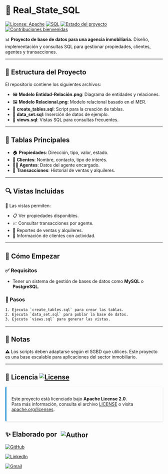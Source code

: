 # 🏡 Real_State_SQL

[![License: Apache](https://img.shields.io/badge/License-Apache_2.0-blue.svg)](https://opensource.org/licenses/Apache-2.0)
[![SQL](https://img.shields.io/badge/SQL-Project-blue)](https://github.com/juangomezn/Real_State_SQL)
[![Estado del proyecto](https://img.shields.io/badge/Estado-En%20Desarrollo-yellow)]()
[![Contribuciones bienvenidas](https://img.shields.io/badge/Contribuciones-Bienvenidas-brightgreen)]()

📊 **Proyecto de base de datos para una agencia inmobiliaria.** Diseño, implementación y consultas SQL para gestionar propiedades, clientes, agentes y transacciones.

---

## 📁 Estructura del Proyecto

El repositorio contiene los siguientes archivos:

- 🖼️ **Modelo Entidad-Relación.png**: Diagrama de entidades y relaciones.
- 🖼️ **Modelo Relacional.png**: Modelo relacional basado en el MER.
- 📄 **create_tables.sql**: Script para la creación de tablas.
- 📄 **data_set.sql**: Inserción de datos de ejemplo.
- 📄 **views.sql**: Vistas SQL para consultas frecuentes.

---

## 🧱 Tablas Principales

- 🏠 **Propiedades**: Dirección, tipo, valor, estado.
- 👤 **Clientes**: Nombre, contacto, tipo de interés.
- 🧑‍💼 **Agentes**: Datos del agente encargado.
- 💼 **Transacciones**: Historial de ventas y alquileres.

---

## 🔍 Vistas Incluidas

🔎 Las vistas permiten:

- 📋 Ver propiedades disponibles.
- 📈 Consultar transacciones por agente.
- 🧾 Reportes de ventas y alquileres.
- 🧍 Información de clientes con actividad.

---

## 🚀 Cómo Empezar

### ✅ Requisitos
- Tener un sistema de gestión de bases de datos como **MySQL** o **PostgreSQL**.

### 🧪 Pasos
```bash
1. Ejecuta `create_tables.sql` para crear las tablas.
2. Ejecuta `data_set.sql` para poblar la base de datos.
3. Ejecuta `views.sql` para generar las vistas.
```

---

## 🧠 Notas

⚠️ Los scripts deben adaptarse según el SGBD que utilices. Este proyecto es una base escalable para aplicaciones del sector inmobiliario.

---

## 📜 Licencia [![License](https://img.shields.io/badge/License-Apache_2.0-blue.svg)](https://opensource.org/licenses/Apache-2.0) 

<div style="
    background: linear-gradient(90deg, #e8e8e8 100%);
    border-left: 4px solid #3498db;
    padding: 1rem;
    border-radius: 4px;
    margin: 1rem 0;
    box-shadow: 0 2px 5px rgba(0,0,0,0.1);
">

Este proyecto está licenciado bajo **Apache License 2.0**.  
Para más información, consulta el archivo [LICENSE](LICENSE) o visita [apache.org/licenses](https://www.apache.org/licenses/LICENSE-2.0).
</div>

<h2>
  ✨ Elaborado por
  <img src="https://img.shields.io/badge/Juan%20David%20Gomez-black?style=for-the-badge&logo=dev.to&logoColor=white" alt="Author" style="vertical-align: middle; margin-left: 8px;">
</h2>

[![GitHub](https://img.shields.io/badge/GitHub-JuanDavidGomezN-181717?style=for-the-badge&logo=github&logoColor=white)](https://github.com/juangomezn)

[![LinkedIn](https://img.shields.io/badge/LinkedIn-JuanDavidGomezN-0A66C2?style=for-the-badge&logo=linkedin&logoColor=white)](www.linkedin.com/in/juangomezn)

[![Gmail](https://img.shields.io/badge/Gmail-juan.david%40gmail.com-D14836?style=for-the-badge&logo=gmail&logoColor=white)](mailto:gomezninoj681@gmail.com)
